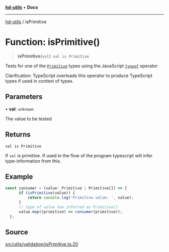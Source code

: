 [**hd-utils**](../README.md) • **Docs**

***

[hd-utils](../globals.md) / isPrimitive

# Function: isPrimitive()

> **isPrimitive**(`val`): `val is Primitive`

Tests for one of the [`Primitive`](https://developer.mozilla.org/en-US/docs/Glossary/Primitive) types using the JavaScript [`typeof`](https://developer.mozilla.org/en-US/docs/Web/JavaScript/Reference/Operators/typeof) operator

Clarification: TypeScript overloads this operator to produce TypeScript types if used in context of types.

## Parameters

• **val**: `unknown`

The value to be tested

## Returns

`val is Primitive`

If `val` is primitive. If used in the flow of the program typescript will infer type-information from this.

## Example

```ts
const consumer = (value: Primitive | Primitive[]) => {
      if (isPrimitive(value)) {
          return console.log('Primitive value: ', value);
      }
      // type of value now inferred as Primitive[]
      value.map((primitive) => consumer(primitive));
  };
```

## Source

[src/utils/validation/isPrimitive.ts:20](https://github.com/AhmadHddad/h-utils/blob/b1dfa95e218c9605f39fc234662ef50e62fadcb8/src/utils/validation/isPrimitive.ts#L20)
